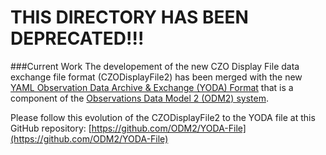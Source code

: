 THIS DIRECTORY HAS BEEN DEPRECATED!!!
===============

###Current Work
The developement of the new CZO Display File data exchange file format (CZODisplayFile2) has been merged with the new [YAML Observation Data Archive & Exchange (YODA) Format](https://github.com/ODM2/YODA-File) that is a component of the [Observations Data Model 2 (ODM2) system](https://github.com/ODM2).

Please follow this evolution of the CZODisplayFile2 to the YODA file at this GitHub repository: [https://github.com/ODM2/YODA-File](https://github.com/ODM2/YODA-File)

